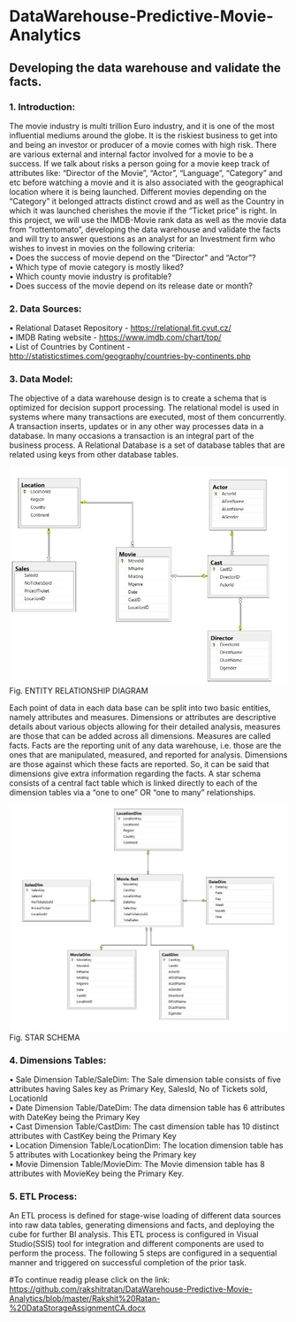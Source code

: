 # DataWarehouse-Predictive-Movie-Analytics
<h2> Developing the data warehouse and validate the facts.</h2>

<h3> 1.	Introduction: </h3>
The movie industry is multi trillion Euro industry, and it is one of the most influential mediums around the globe. It is the riskiest business to get into and being an investor or producer of a movie comes with high risk.
There are various external and internal factor involved for a movie to be a success. If we talk about risks a person going for a movie keep track of attributes like: “Director of the Movie”, “Actor”, “Language”, “Category” and etc before watching a movie and it is also associated with the geographical location where it is being launched.
Different movies depending on the “Category” it belonged attracts distinct crowd and as well as the Country in which it was launched cherishes the movie if the “Ticket price” is right.
In this project, we will use the IMDB-Movie rank data as well as the movie data from “rottentomato”, developing the data warehouse and validate the facts and will try to answer questions as an analyst for an Investment firm who wishes to invest in movies on the following criteria: <br>
•	Does the success of movie depend on the “Director” and “Actor”? <br>
•	Which type of movie category is mostly liked? <br>
•	Which county movie industry is profitable? <br>
•	Does success of the movie depend on its release date or month? <br>

<h3>2.	Data Sources: </h3>

•	Relational Dataset Repository - https://relational.fit.cvut.cz/ <br>
•	IMDB Rating website - https://www.imdb.com/chart/top/ <br>
•	List of Countries by Continent - http://statisticstimes.com/geography/countries-by-continents.php <br>

<h3> 3.	Data Model:</h3>

The objective of a data warehouse design is to create a schema that is optimized for decision support processing. The relational model is used in systems where many transactions are executed, most of them concurrently. A transaction inserts, updates or in any other way processes data in a database. In many occasions a transaction is an integral part of the business process. A Relational Database is a set of database tables that are related using keys from other database tables. 

![Alt Text](https://github.com/rakshitratan/DataWarehouse-Predictive-Movie-Analytics/blob/master/IMG-20200423-WA0016.jpg)
 Fig. ENTITY RELATIONSHIP DIAGRAM

Each point of data in each data base can be split into two basic entities, namely attributes and measures. Dimensions or attributes are descriptive details about various objects allowing for their detailed analysis, measures are those that can be added across all dimensions. Measures are called facts. Facts are the reporting unit of any data warehouse, i.e. those are the ones that are manipulated, measured, and reported for analysis. Dimensions are those against which these facts are reported. So, it can be said that dimensions give extra information regarding the facts. A star schema consists of a central fact table which is linked directly to each of the dimension tables via a “one to one” OR “one to many” relationships.

![Alt Text](https://github.com/rakshitratan/DataWarehouse-Predictive-Movie-Analytics/blob/master/IMG-20200423-WA0022.jpg)
Fig. STAR SCHEMA

<h3>4.	Dimensions Tables:</h3>
•	Sale Dimension Table/SaleDim: The Sale dimension table consists of five attributes having Sales key as Primary Key, SalesId, No of Tickets sold, LocationId <br>
•	Date Dimension Table/DateDim: The data dimension table has 6 attributes with DateKey being the Primary Key<br>
•	Cast Dimension Table/CastDim: The cast dimension table has 10 distinct attributes with CastKey being the Primary Key<br>
•	Location Dimension Table/LocationDim: The location dimension table has 5 attributes with Locationkey being the Primary key<br>
•	Movie Dimension Table/MovieDim: The Movie dimension table has 8 attributes with MovieKey being the Primary Key.<br>

<h3> 5.	ETL Process:</h3>

An ETL process is defined for stage-wise loading of different data sources into raw data tables, generating dimensions and facts, and deploying the cube for further BI analysis. This ETL process is configured in Visual Studio(SSIS) tool for integration and different components are used to perform the process. The following 5 steps are configured in a sequential manner and triggered on successful completion of the prior task.

#To continue readig please click on the link: https://github.com/rakshitratan/DataWarehouse-Predictive-Movie-Analytics/blob/master/Rakshit%20Ratan-%20DataStorageAssignmentCA.docx


